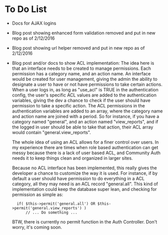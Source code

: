 To Do List
==========

* Docs for AJAX logins

* Blog post showing enhanced form validation removed and put in new repo as of 2/12/2016

* Blog post showing url helper removed and put in new repo as of 2/12/2016

* Blog post and/or docs to show ACL implementation:
	The idea here is that an interface needs to be created to manage permissions.
	Each permission has a category name, and an action name.
	An interface would be created for user management, giving the admin the 
	ability to designate a user to have or not have permissions to take certain
	actions. When a user logs in, as long as "use_acl" is TRUE in the 
	authentication config, the user's specific ACL values are added 
	to the authentication variables, giving the dev a chance to check if 
	the user should have permission to take a specific action.
	The ACL permissions in the authentication variables are added to an array, 
	where the category name and action name are joined with a period. 
	So for instance, if you have a category named "general", and an action 
	named "view_reports", and if the logged in user should be able to take that
	action, their ACL array would contain "general.view_reports".

	The whole idea of using an ACL allows for a finer control over users. In 
	my experience there are times when role based authentication can get messy 
	because there is a lack of user based ACL, and Community Auth needs it 
	to keep things clean and organized in larger sites.

	Because no ACL interface has been implemented, this really gives the developer 
	a chance to customize the way it is used. For instance, if by default a user 
	should have permission to do everything in a ACL category, all they may 
	need is an ACL record "general.all". This kind of implementation could keep
	the database super lean, and checking for permission as simple as:

		if( $this->permit('general.all') OR $this->permit('general.view_reports') )
			// ... Do something ...

	BTW, there is currently no permit function in the Auth Controller. Don't worry, 
	it's coming soon.